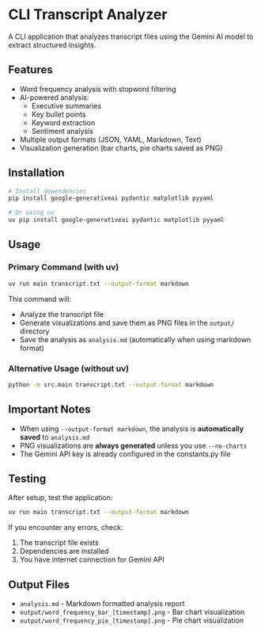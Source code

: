 # CLI Transcript Analyzer

A CLI application that analyzes transcript files using the Gemini AI model to extract structured insights.

## Features
- Word frequency analysis with stopword filtering
- AI-powered analysis:
  - Executive summaries
  - Key bullet points
  - Keyword extraction
  - Sentiment analysis
- Multiple output formats (JSON, YAML, Markdown, Text)
- Visualization generation (bar charts, pie charts saved as PNG)

## Installation
```bash
# Install dependencies
pip install google-generativeai pydantic matplotlib pyyaml

# Or using uv
uv pip install google-generativeai pydantic matplotlib pyyaml
```

## Usage

### Primary Command (with uv)
```bash
uv run main transcript.txt --output-format markdown
```

This command will:
- Analyze the transcript file
- Generate visualizations and save them as PNG files in the `output/` directory
- Save the analysis as `analysis.md` (automatically when using markdown format)

### Alternative Usage (without uv)
```bash
python -m src.main transcript.txt --output-format markdown
```

## Important Notes
- When using `--output-format markdown`, the analysis is **automatically saved** to `analysis.md`
- PNG visualizations are **always generated** unless you use `--no-charts`
- The Gemini API key is already configured in the constants.py file

## Testing
After setup, test the application:
```bash
uv run main transcript.txt --output-format markdown
```

If you encounter any errors, check:
1. The transcript file exists
2. Dependencies are installed
3. You have internet connection for Gemini API

## Output Files
- `analysis.md` - Markdown formatted analysis report
- `output/word_frequency_bar_[timestamp].png` - Bar chart visualization
- `output/word_frequency_pie_[timestamp].png` - Pie chart visualization